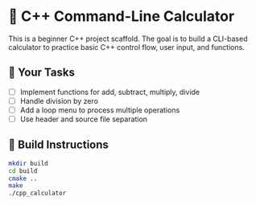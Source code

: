 # 🧮 C++ Command-Line Calculator

This is a beginner C++ project scaffold. The goal is to build a CLI-based calculator to practice basic C++ control flow, user input, and functions.

## 🧱 Your Tasks

- [ ] Implement functions for add, subtract, multiply, divide
- [ ] Handle division by zero
- [ ] Add a loop menu to process multiple operations
- [ ] Use header and source file separation

## 🔧 Build Instructions

```bash
mkdir build
cd build
cmake ..
make
./cpp_calculator
